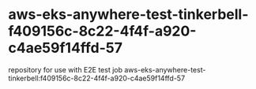 # aws-eks-anywhere-test-tinkerbell-f409156c-8c22-4f4f-a920-c4ae59f14ffd-57
repository for use with E2E test job aws-eks-anywhere-test-tinkerbell:f409156c-8c22-4f4f-a920-c4ae59f14ffd-57
